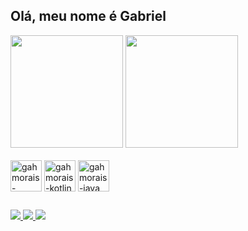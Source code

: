 ## Olá, meu nome é Gabriel

<div>
  <img height="180em" src="https://github-readme-stats.vercel.app/api?username=gahmorais&count_private=true&theme=dracula"/>
  <img height="180em" src="https://github-readme-stats.vercel.app/api/top-langs/?username=gahmorais&layout=compact&theme=dracula"/>
</div>

<div style="display: inline_block"><br>
<img align="center" alt="gahmorais-android" height="50" width="50" src="https://cdn.jsdelivr.net/gh/devicons/devicon/icons/android/android-original-wordmark.svg" />          
<img align="center" alt="gahmorais-kotlin" height="50" width="50" src="https://cdn.jsdelivr.net/gh/devicons/devicon/icons/kotlin/kotlin-original.svg" />
<img align="center" alt="gahmorais-java" height="50" width="50" src="https://cdn.jsdelivr.net/gh/devicons/devicon/icons/java/java-original-wordmark.svg" />
          
</div>

## 

<div>
  <a href="https://instagram.com/gahmorais" target="_blank">
    <img src="https://img.shields.io/badge/-Instagram-%23E4405F?style=for-the-badge&logo=instagram&logoColor=white" target="_blank">
  </a>
  <a href = "mailto:gmdeveloper01@gmail.com">
    <img src="https://img.shields.io/badge/Gmail--555?style=for-the-badge&logo=gmail" target="_blank">
  </a>
  <a href="https://www.linkedin.com/in/gabriel-morais-34053b50" target="_blank">
    <img src="https://img.shields.io/badge/-LinkedIn-%230077B5?style=for-the-badge&logo=linkedin&logoColor=white" target="_blank">
  </a>
</div>







